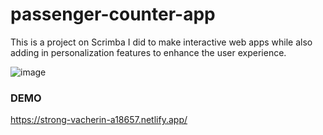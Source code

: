 # passenger-counter-app

This is a project on Scrimba I did to make interactive web apps while also adding in personalization features to enhance the user experience.

![image](https://github.com/user-attachments/assets/5988ef3c-b885-421a-981e-a32842904e2f)

### DEMO
https://strong-vacherin-a18657.netlify.app/
